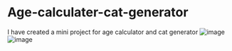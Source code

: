 # Age-calculater-cat-generator
I have created a mini project for age calculator and cat generator
![image](https://user-images.githubusercontent.com/68031934/129852281-53a103a1-7b19-4d72-abbd-587f8ec9cd1d.png)
![image](https://user-images.githubusercontent.com/68031934/129852827-cd8e38b5-e336-484b-bf19-d745336030a3.png)
